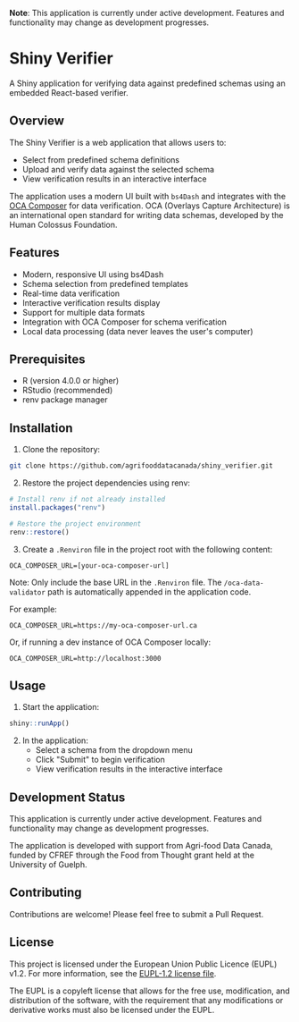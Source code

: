 **Note**: This application is currently under active development. Features and functionality may change as development progresses.

# Shiny Verifier

A Shiny application for verifying data against predefined schemas using an embedded React-based verifier.

## Overview

The Shiny Verifier is a web application that allows users to:
- Select from predefined schema definitions
- Upload and verify data against the selected schema
- View verification results in an interactive interface

The application uses a modern UI built with `bs4Dash` and integrates with the [OCA Composer](https://github.com/agrifooddatacanada/OCA_Composer/tree/white_label) for data verification. OCA (Overlays Capture Architecture) is an international open standard for writing data schemas, developed by the Human Colossus Foundation.

## Features

- Modern, responsive UI using bs4Dash
- Schema selection from predefined templates
- Real-time data verification
- Interactive verification results display
- Support for multiple data formats
- Integration with OCA Composer for schema verification
- Local data processing (data never leaves the user's computer)

## Prerequisites

- R (version 4.0.0 or higher)
- RStudio (recommended)
- renv package manager

## Installation

1. Clone the repository:
```bash
git clone https://github.com/agrifooddatacanada/shiny_verifier.git
```

2. Restore the project dependencies using renv:
```R
# Install renv if not already installed
install.packages("renv")

# Restore the project environment
renv::restore()
```

3. Create a `.Renviron` file in the project root with the following content:
```
OCA_COMPOSER_URL=[your-oca-composer-url]
```
Note: Only include the base URL in the `.Renviron` file. The `/oca-data-validator` path is automatically appended in the application code.

For example:
```
OCA_COMPOSER_URL=https://my-oca-composer-url.ca
```

Or, if running a dev instance of OCA Composer locally:
```
OCA_COMPOSER_URL=http://localhost:3000
```

## Usage

1. Start the application:
```R
shiny::runApp()
```

2. In the application:
   - Select a schema from the dropdown menu
   - Click "Submit" to begin verification
   - View verification results in the interactive interface

## Development Status

This application is currently under active development. Features and functionality may change as development progresses.

The application is developed with support from Agri-food Data Canada, funded by CFREF through the Food from Thought grant held at the University of Guelph.

## Contributing

Contributions are welcome! Please feel free to submit a Pull Request.

## License

This project is licensed under the European Union Public Licence (EUPL) v1.2. For more information, see the [EUPL-1.2 license file](LICENSE).

The EUPL is a copyleft license that allows for the free use, modification, and distribution of the software, with the requirement that any modifications or derivative works must also be licensed under the EUPL.
